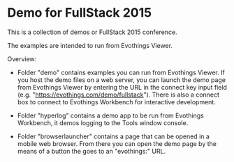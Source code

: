 # Demo for FullStack 2015

This is a collection of demos or FullStack 2015 conference.

The examples are intended to run from Evothings Viewer.

Overview:

* Folder "demo" contains examples you can run from Evothings Viewer. If you host the demo files on a web server, you can launch the demo page from Evothings Viewer by entering the URL in the connect key input field (e.g. "https://evothings.com/demo/fullstack"). There is also a connect box to connect to Evothings Workbench for interactive development.

* Folder "hyperlog" contains a demo app to be run from Evothings Workbench, it demos logging to the Tools window console.

* Folder "browserlauncher" contains a page that can be opened in a mobile web browser. From there you can open the demo page by the means of a button the goes to an "evothings:" URL.
